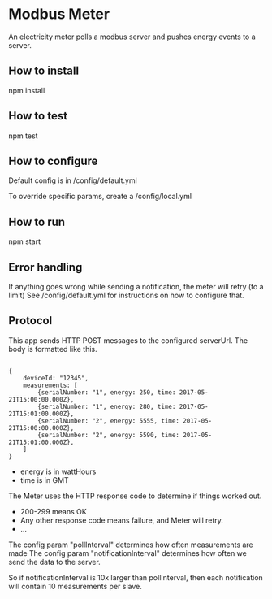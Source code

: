# Modbus Meter
An electricity meter polls a modbus server and pushes energy events to a server.

## How to install
npm install

## How to test
npm test

## How to configure
Default config is in /config/default.yml

To override specific params, create a /config/local.yml

## How to run
npm start

## Error handling
If anything goes wrong while sending a notification, the meter will retry (to a limit)
See /config/default.yml for instructions on how to configure that.

## Protocol

This app sends HTTP POST messages to the configured serverUrl.
The body is formatted like this.

```

{
    deviceId: "12345",
    measurements: [
        {serialNumber: "1", energy: 250, time: 2017-05-21T15:00:00.000Z},
        {serialNumber: "1", energy: 280, time: 2017-05-21T15:01:00.000Z},
        {serialNumber: "2", energy: 5555, time: 2017-05-21T15:00:00.000Z},
        {serialNumber: "2", energy: 5590, time: 2017-05-21T15:01:00.000Z},
    ]
}

```

* energy is in wattHours
* time is in GMT

The Meter uses the HTTP response code to determine if things worked out.
* 200-299 means OK
* Any other response code means failure, and Meter will retry.
* ...

The config param "pollInterval" determines how often measurements are made
The config param "notificationInterval" determines how often we send the data to the server.

So if notificationInterval is 10x larger than pollInterval, then each notification will contain 10 measurements per slave.

